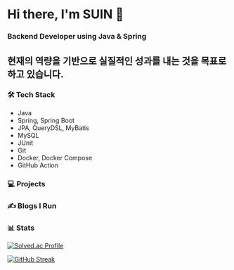 # Hi there, I'm SUIN 👋

### Backend Developer using Java & Spring

현재의 역량을 기반으로 실질적인 성과를 내는 것을 목표로 하고 있습니다.
---

### 🛠️ Tech Stack

- Java
- Spring, Spring Boot
- JPA, QueryDSL, MyBatis
- MySQL
- JUnit
- Git
- Docker, Docker Compose
- GitHub Action

### 💻 Projects

### ✍️ Blogs I Run

### 📊 Stats

[![Solved.ac Profile](http://mazassumnida.wtf/api/v2/generate_badge?boj=chosuin0826)](https://solved.ac/chosuin0826)

[![GitHub Streak](https://streak-stats.demolab.com/?user=CHOSUINN&theme=dark)](https://git.io/streak-stats)
